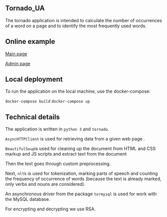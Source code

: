 ## Tornado_UA
The tornado application is intended to calculate the number of occurrences of a word on a page and to identify the most frequently used words.

## Online example
[Main page](http://mcs.osinit.com:8080)


[Admin page](http://mcs.osinit.com:8080/admin)

## Local deployment
To run the application on the local machine, use the docker-compose:

`docker-compose build`
`docker-compose up`

## Technical details
The application is written in `python 3` and `tornado`.

`AsyncHTTPClient` is used for retrieving data from a given web page .

`BeautifulSoup`is used for cleaning up the document from HTML and CSS markup and JS scripts and extract text from the document

Then the text goes through custom preprocessing.

Next, `nltk` is used for tokenization, marking parts of speech and counting the frequency of occurrence of words (because the text is already marked, only verbs and nouns are considered).

An asynchronous driver from the package `tormysql` is used for work with the MySQL database.

For encrypting and decrypting we use RSA.